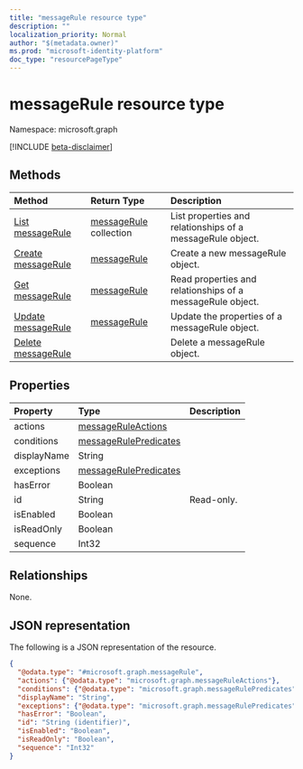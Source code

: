 ```yaml
---
title: "messageRule resource type"
description: ""
localization_priority: Normal
author: "$(metadata.owner)"
ms.prod: "microsoft-identity-platform"
doc_type: "resourcePageType"
---
```


# messageRule resource type

Namespace: microsoft.graph

[!INCLUDE [beta-disclaimer](../../includes/beta-disclaimer.md)]

## Methods

| Method                                             | Return Type                              | Description                                                |
| :------------------------------------------------- | :--------------------------------------- | :--------------------------------------------------------- |
| [List messageRule](../api/messagerule-list.md)     | [messageRule](messageRule.md) collection | List properties and relationships of a messageRule object. |
| [Create messageRule](../api/messagerule-create.md) | [messageRule](messageRule.md)            | Create a new messageRule object.                           |
| [Get messageRule](../api/messagerule-get.md)       | [messageRule](messageRule.md)            | Read properties and relationships of a messageRule object. |
| [Update messageRule](../api/messagerule-update.md) | [messageRule](messageRule.md)            | Update the properties of a messageRule object.             |
| [Delete messageRule](../api/messagerule-delete.md) |                                          | Delete a messageRule object.                               |

## Properties

| Property    | Type                                                           | Description |
| :---------- | :------------------------------------------------------------- | :---------- |
| actions     | [messageRuleActions](../resources/messageruleactions.md)       |             |
| conditions  | [messageRulePredicates](../resources/messagerulepredicates.md) |             |
| displayName | String                                                         |             |
| exceptions  | [messageRulePredicates](../resources/messagerulepredicates.md) |             |
| hasError    | Boolean                                                        |             |
| id          | String                                                         | Read-only.  |
| isEnabled   | Boolean                                                        |             |
| isReadOnly  | Boolean                                                        |             |
| sequence    | Int32                                                          |             |

## Relationships

None.

## JSON representation

The following is a JSON representation of the resource.

<!-- {
  "blockType": "resource",
  "keyProperty": "id",
  "@odata.type": "microsoft.graph.messageRule",
  "baseType": "microsoft.graph.entity",
  "openType": False
}
-->

```json
{
  "@odata.type": "#microsoft.graph.messageRule",
  "actions": {"@odata.type": "microsoft.graph.messageRuleActions"},
  "conditions": {"@odata.type": "microsoft.graph.messageRulePredicates"},
  "displayName": "String",
  "exceptions": {"@odata.type": "microsoft.graph.messageRulePredicates"},
  "hasError": "Boolean",
  "id": "String (identifier)",
  "isEnabled": "Boolean",
  "isReadOnly": "Boolean",
  "sequence": "Int32"
}
```
